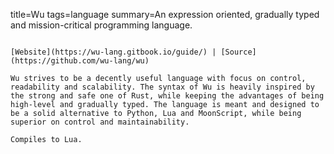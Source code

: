 title=Wu
tags=language
summary=An expression oriented, gradually typed and mission-critical programming language.
~~~~~~

[Website](https://wu-lang.gitbook.io/guide/) | [Source](https://github.com/wu-lang/wu)

Wu strives to be a decently useful language with focus on control, readability and scalability. The syntax of Wu is heavily inspired by the strong and safe one of Rust, while keeping the advantages of being high-level and gradually typed. The language is meant and designed to be a solid alternative to Python, Lua and MoonScript, while being superior on control and maintainability.

Compiles to Lua.
